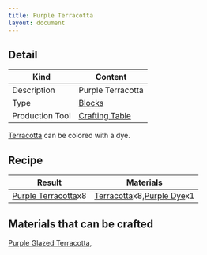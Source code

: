 ```yaml
---
title: Purple Terracotta
layout: document
---
```

## Detail

|Kind|Content|
|---|---|
|Description|Purple Terracotta|
|Type|[Blocks](Blocks)|
|Production Tool|[Crafting Table](Crafting_Table)|

[Terracotta](Terracotta) can be colored with a dye.

## Recipe

|Result|Materials|
|---|---|
|[Purple Terracotta](Purple_Terracotta)x8|[Terracotta](Terracotta)x8,[Purple Dye](Purple_Dye)x1|

## Materials that can be crafted

[Purple Glazed Terracotta](Purple_Glazed_Terracotta),
